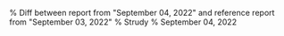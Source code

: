 % Diff between report from "September 04, 2022" and reference report from "September 03, 2022"
% Strudy
% September 04, 2022


